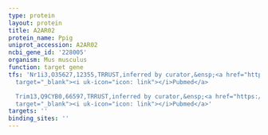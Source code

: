 ```yaml
---
type: protein
layout: protein
title: A2AR02
protein_name: Ppig
uniprot_accession: A2AR02
ncbi_gene_id: '228005'
organism: Mus musculus
function: target gene
tfs: 'Nr1i3,O35627,12355,TRRUST,inferred by curator,&ensp;<a href="https://www.ncbi.nlm.nih.gov/pubmed/?term=12464260%5Buid%5D"
  target="_blank"><i uk-icon="icon: link"></i>Pubmed</a>

  Trim13,Q9CYB0,66597,TRRUST,inferred by curator,&ensp;<a href="https://www.ncbi.nlm.nih.gov/pubmed/?term=10757780%5Buid%5D"
  target="_blank"><i uk-icon="icon: link"></i>Pubmed</a>'
targets: ''
binding_sites: ''
---
```

